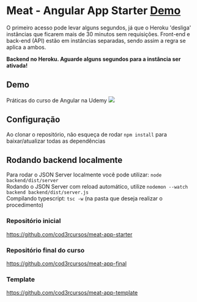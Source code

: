 # Meat - Angular App Starter [Demo](https://tiagoboeing.github.io/meat-app-starter/)

<p>O primeiro acesso pode levar alguns segundos, já que o Heroku 'desliga' instâncias que ficarem mais de 30 minutos sem requisições. Front-end e back-end (API) estão em instâncias separadas, sendo assim a regra se aplica a ambos.</p>

**Backend no Heroku. Aguarde alguns segundos para a instância ser ativada!**

## Demo
Práticas do curso de Angular na Udemy
<img src="http://g.recordit.co/5aTVmS9ruU.gif"/>

## Configuração
Ao clonar o repositório, não esqueça de rodar `npm install` para baixar/atualizar todas as dependências

## Rodando backend localmente
Para rodar o JSON Server localmente você pode utilizar: `node backend/dist/server` <br>
Rodando o JSON Server com reload automático, utilize `nodemon --watch backend backend/dist/server.js` <br>
Compilando typescript: `tsc -w` (na pasta que deseja realizar o procedimento)

### Repositório inicial
https://github.com/cod3rcursos/meat-app-starter

### Repositório final do curso
https://github.com/cod3rcursos/meat-app-final

### Template
https://github.com/cod3rcursos/meat-app-template
